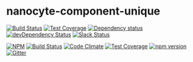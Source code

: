 # nanocyte-component-unique

[![Build Status](https://travis-ci.org/octoblu/nanocyte-component-unique.svg?branch=master)](https://travis-ci.org/octoblu/nanocyte-component-unique)
[![Test Coverage](https://codecov.io/gh/octoblu/nanocyte-component-unique/branch/master/graph/badge.svg)](https://codecov.io/gh/octoblu/nanocyte-component-unique)
[![Dependency status](http://img.shields.io/david/octoblu/nanocyte-component-unique.svg?style=flat)](https://david-dm.org/octoblu/nanocyte-component-unique)
[![devDependency Status](http://img.shields.io/david/dev/octoblu/nanocyte-component-unique.svg?style=flat)](https://david-dm.org/octoblu/nanocyte-component-unique#info=devDependencies)
[![Slack Status](http://community-slack.octoblu.com/badge.svg)](http://community-slack.octoblu.com)

[![NPM](https://nodei.co/npm/nanocyte-component-unique.svg?style=flat)](https://npmjs.org/package/nanocyte-component-unique)
[![Build Status](https://travis-ci.org/octoblu/nanocyte-component-unique.svg?branch=master)](https://travis-ci.org/octoblu/nanocyte-component-unique)
[![Code Climate](https://codeclimate.com/github/octoblu/nanocyte-component-unique/badges/gpa.svg)](https://codeclimate.com/github/octoblu/nanocyte-component-unique)
[![Test Coverage](https://codeclimate.com/github/octoblu/nanocyte-component-unique/badges/coverage.svg)](https://codeclimate.com/github/octoblu/nanocyte-component-unique)
[![npm version](https://badge.fury.io/js/nanocyte-component-unique.svg)](http://badge.fury.io/js/nanocyte-component-unique)
[![Gitter](https://badges.gitter.im/octoblu/help.svg)](https://gitter.im/octoblu/help)
